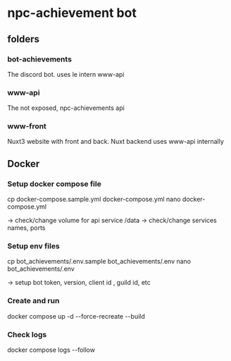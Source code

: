 # npc-achievement bot

## folders

### bot-achievements

The discord bot. uses le intern www-api

### www-api

The not exposed, npc-achievements api

### www-front

Nuxt3 website with front and back.
Nuxt backend uses www-api internally

## Docker

### Setup docker compose file

cp docker-compose.sample.yml docker-compose.yml
nano docker-compose.yml

-> check/change volume for api service /data
-> check/change services names, ports

### Setup env files

cp bot_achievements/.env.sample bot_achievements/.env
nano bot_achievements/.env

-> setup bot token, version, client id , guild id, etc

### Create and run

docker compose up -d --force-recreate --build

### Check logs

docker compose logs --follow
